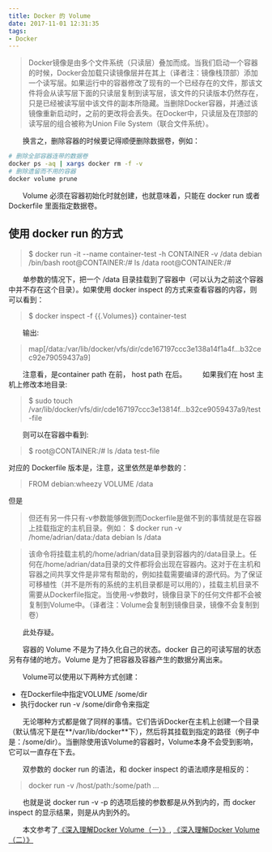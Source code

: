 ```yaml
---
title: Docker 的 Volume
date: 2017-11-01 12:31:35
tags:
- Docker
---
```


> Docker镜像是由多个文件系统（只读层）叠加而成。当我们启动一个容器的时候，Docker会加载只读镜像层并在其上（译者注：镜像栈顶部）添加一个读写层。如果运行中的容器修改了现有的一个已经存在的文件，那该文件将会从读写层下面的只读层复制到读写层，该文件的只读版本仍然存在，只是已经被读写层中该文件的副本所隐藏。当删除Docker容器，并通过该镜像重新启动时，之前的更改将会丢失。在Docker中，只读层及在顶部的读写层的组合被称为Union File System（联合文件系统）。

&emsp;&emsp;换言之，删除容器的时候要记得顺便删除数据卷，例如：

```bash
# 删除全部容器连带的数据卷
docker ps -aq | xargs docker rm -f -v
# 删除遗留而不用的容器
docker volume prune
```

&emsp;&emsp;Volume 必须在容器初始化时就创建，也就意味着，只能在 docker run 或者 Dockerfile 里面指定数据卷。

## 使用 docker run 的方式 ##

>$ docker run -it --name container-test -h CONTAINER -v /data debian /bin/bash
root@CONTAINER:/# ls /data
root@CONTAINER:/# 

&emsp;&emsp;单参数的情况下，把一个 /data 目录挂载到了容器中（可以认为之前这个容器中并不存在这个目录）。如果使用 docker inspect 的方式来查看容器的内容，则可以看到：

> $ docker inspect -f {{.Volumes}} container-test

&emsp;&emsp;输出:
 
>map[/data:/var/lib/docker/vfs/dir/cde167197ccc3e138a14f1a4f...b32cec92e79059437a9] 

&emsp;&emsp;注意看，是container path 在前， host path 在后。
&emsp;&emsp;如果我们在 host 主机上修改本地目录:
    
> $ sudo touch /var/lib/docker/vfs/dir/cde167197ccc3e13814f...b32ce9059437a9/test-file

&emsp;&emsp;则可以在容器中看到:

 > $ root@CONTAINER:/# ls /data
test-file

对应的 Dockerfile 版本是，注意，这里依然是单参数的：

>FROM debian:wheezy
VOLUME /data

但是

>但还有另一件只有-v参数能够做到而Dockerfile是做不到的事情就是在容器上挂载指定的主机目录。例如：
$ docker run -v /home/adrian/data:/data debian ls /data

>该命令将挂载主机的/home/adrian/data目录到容器内的/data目录上。任何在/home/adrian/data目录的文件都将会出现在容器内。这对于在主机和容器之间共享文件是非常有帮助的，例如挂载需要编译的源代码。为了保证可移植性（并不是所有的系统的主机目录都是可以用的），挂载主机目录不需要从Dockerfile指定。当使用-v参数时，镜像目录下的任何文件都不会被复制到Volume中。（译者注：Volume会复制到镜像目录，镜像不会复制到卷）

&emsp;&emsp;此处存疑。

&emsp;&emsp;容器的 Volume 不是为了持久化自己的状态。docker 自己的可读写层的状态另有存储的地方。Volume 是为了把容器及容器产生的数据分离出来。

&emsp;&emsp;Volume可以使用以下两种方式创建：

 - 在Dockerfile中指定VOLUME /some/dir
 - 执行docker run -v /some/dir命令来指定

&emsp;&emsp;无论哪种方式都是做了同样的事情。它们告诉Docker在主机上创建一个目录（默认情况下是在**/var/lib/docker**下），然后将其挂载到指定的路径（例子中是：/some/dir）。当删除使用该Volume的容器时，Volume本身不会受到影响，它可以一直存在下去。

&emsp;&emsp;双参数的 docker run 的语法，和 docker inspect 的语法顺序是相反的：

>docker run -v /host/path:/some/path ...

&emsp;&emsp;也就是说 docker run -v -p 的选项后接的参数都是从外到内的，而 docker inspect 的显示结果，则是从内到外的。

&emsp;&emsp;本文参考了[《深入理解Docker Volume（一）》][1], [《深入理解Docker Volume（二）》][2]


  [1]: http://dockone.io/article/128
  [2]: http://dockone.io/article/129